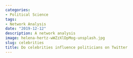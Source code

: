 ```yaml
---
categories:
- Political Science
tags:
- Network Analysis
date: "2019-12-12"
description: A network analysis
image: helena-hertz-wWZzXlDpMog-unsplash.jpg
slug: celebrities
title: Do celebrities influence politicians on Twitter
---
```


